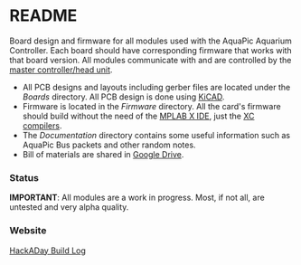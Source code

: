 README
======
Board design and firmware for all modules used with the AquaPic Aquarium Controller. Each board should have corresponding firmware that works with that board version. All modules communicate with and are controlled by the [master controller/head unit](https://github.com/AquaPic/AquaPicController).

 * All PCB designs and layouts including gerber files are located under the _Boards_ directory. All PCB design is done using [KiCAD](http://kicad-pcb.org/). 
 * Firmware is located in the _Firmware_ directory. All the card's firmware should build without the need of the [MPLAB X IDE](http://www.microchip.com/mplab/mplab-x-ide), just the [XC compilers](http://www.microchip.com/mplab/compilers).
 * The _Documentation_ directory contains some useful information such as AquaPic Bus packets and other random notes.
 * Bill of materials are shared in [Google Drive](https://drive.google.com/drive/folders/1AOH0jgJ0CXvZnuD189EO4B9ZkvwggwkB?usp=sharing). 

### Status 
**IMPORTANT**: All modules are a work in progress. Most, if not all, are untested and very alpha quality.

### Website 
[HackADay Build Log](https://hackaday.io/project/1436-aquapic-aquarium-controller)
